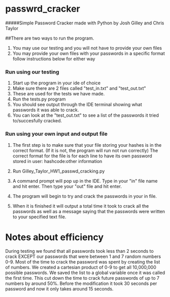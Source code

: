 # passwrd_cracker
#####Simple Password Cracker made with Python by Josh Gilley and Chris Taylor

##There are two ways to run the program.
1. You may use our testing and you will not have to provide your own files
2. You may provide your own files with your passwords in a specific format
follow instructions below for either way

### Run using our testing
1. Start up the program in your ide of choice
2. Make sure there are 2 files called "test_in.txt" and "test_out.txt"
3. These are used for the tests we have made.
4. Run the tests.py program
5. You should see output through the IDE terminal showing what passwords it was able to crack.
6. You can look at the "test_out.txt" to see a list of the passwords it tried to/succesfully cracked.

### Run using your own input and output file
1. The first step is to make sure that your file storing your hashes is in the correct format. 
(If it is not, the program will run not run correctly)
The correct format for the file is for each line to have its own password stored in user:
hashcode:other information

2. Run Gilley_Taylor_HW1_passwd_cracking.py

3. A command prompt will pop up in the IDE. Type in your "in" file name and hit enter. Then type your
"out" file and hit enter.

4. The program will begin to try and crack the passwords in your in file. 

5. When it is finished it will output a total time it took to crack all the passwords
as well as a message saying that the passwords were written to your specified text file.

# Notes about efficiency
During testing we found that all passwords took less than 2 seconds to crack EXCEPT our
passwords that were between 1 and 7 random numbers 0-9. Most of the time to
crack the password was spent by creating the list of numbers. We created
a cartesian product of 0-9 to get all 10,000,000 possible passwords. We saved the list to a global variable once it was called the first time. This cut
down the time to crack future passwords of up to 7 numbers by around 50%. Before the modification
it took 30 seconds per password and now it only takes around 15 seconds.
